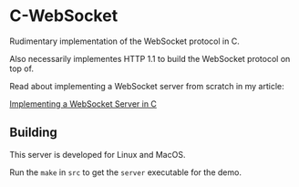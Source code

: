 # C-WebSocket

Rudimentary implementation of the WebSocket protocol in C.

Also necessarily implementes HTTP 1.1 to build the WebSocket protocol on top of.

Read about implementing a WebSocket server from scratch in my article:

[Implementing a WebSocket Server in C](https://lukedigiovanna.github.io/writings/implementing-a-websocket-server-in-c/)

## Building

This server is developed for Linux and MacOS.

Run the `make` in `src` to get the `server` executable for the demo.
 
